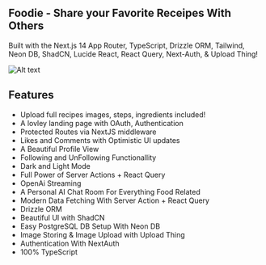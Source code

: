 
## Foodie - Share your Favorite Receipes With Others

Built with the Next.js 14 App Router, TypeScript, Drizzle ORM, Tailwind, Neon DB, ShadCN, Lucide React, React Query, Next-Auth, & Upload Thing!


![Alt text](https://utfs.io/f/3a9089f0-ffbc-402c-b8a9-a27dd8ada8d6-tse4lt.png)

## Features 

- Upload full recipes images, steps, ingredients included!
- A lovley landing page with OAuth, Authentication
- Protected Routes via NextJS middleware
- Likes and Comments with Optimistic UI updates
- A Beautiful Profile View
- Following and UnFollowing Functionallity
- Dark and Light Mode
- Full Power of Server Actions + React Query
- OpenAi Streaming
- A Personal AI Chat Room For Everything Food Related
- Modern Data Fetching With Server Action + React Query
- Drizzle ORM
- Beautiful UI with ShadCN
- Easy PostgreSQL DB Setup With Neon DB
- Image Storing & Image Upload with Upload Thing
- Authentication With NextAuth
- 100% TypeScript
  
